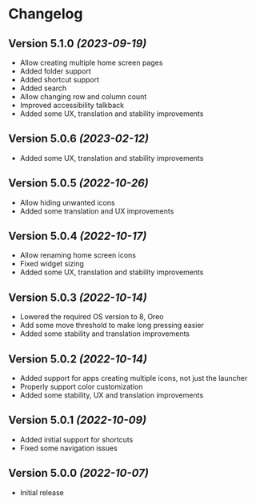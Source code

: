 Changelog
==========

Version 5.1.0 *(2023-09-19)*
----------------------------

 * Allow creating multiple home screen pages
 * Added folder support
 * Added shortcut support
 * Added search
 * Allow changing row and column count
 * Improved accessibility talkback
 * Added some UX, translation and stability improvements

Version 5.0.6 *(2023-02-12)*
----------------------------

 * Added some UX, translation and stability improvements

Version 5.0.5 *(2022-10-26)*
----------------------------

 * Allow hiding unwanted icons
 * Added some translation and UX improvements

Version 5.0.4 *(2022-10-17)*
----------------------------

 * Allow renaming home screen icons
 * Fixed widget sizing
 * Added some UX, translation and stability improvements

Version 5.0.3 *(2022-10-14)*
----------------------------

 * Lowered the required OS version to 8, Oreo
 * Add some move threshold to make long pressing easier
 * Added some stability and translation improvements

Version 5.0.2 *(2022-10-14)*
----------------------------

 * Added support for apps creating multiple icons, not just the launcher
 * Properly support color customization
 * Added some stability, UX and translation improvements

Version 5.0.1 *(2022-10-09)*
----------------------------

 * Added initial support for shortcuts
 * Fixed some navigation issues

Version 5.0.0 *(2022-10-07)*
----------------------------

 * Initial release
